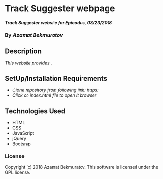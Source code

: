 # Track Suggester webpage

#### _Track Suggester website for Epicodus, 03/23/2018_

### By _**Azamat Bekmuratov**_

## Description
_This website provides ._

## SetUp/Installation Requirements
* _Clone repository from following link: https:_
* _Click on index.html file to open it browser_

## Technologies Used
* HTML
* CSS
* JavaScript
* jQuery
* Bootsrap

### License
Copyright (c) 2018 Azamat Bekmuratov.
This software is licensed under the GPL license.
